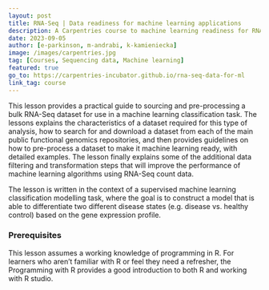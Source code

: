 ```yaml
---
layout: post
title: RNA-Seq | Data readiness for machine learning applications
description: A Carpentries course to machine learning readiness for RNA-seq data
date: 2023-09-05
author: [e-parkinson, m-andrabi, k-kamieniecka]
image: /images/carpentries.jpg
tag: [Courses, Sequencing data, Machine learning]
featured: true
go_to: https://carpentries-incubator.github.io/rna-seq-data-for-ml
link_tag: course
---
```


This lesson provides a practical guide to sourcing and pre-processing a bulk RNA-Seq dataset for use in a machine learning classification task. The lessons explains the characteristics of a dataset required for this type of analysis, how to search for and download a dataset from each of the main public functional genomics repositories, and then provides guidelines on how to pre-process a dataset to make it machine learning ready, with detailed examples. The lesson finally explains some of the additional data filtering and transformation steps that will improve the performance of machine learning algorithms using RNA-Seq count data.

The lesson is written in the context of a supervised machine learning classification modelling task, where the goal is to construct a model that is able to differentiate two different disease states (e.g. disease vs. healthy control) based on the gene expression profile.

### Prerequisites
This lesson assumes a working knowledge of programming in R. For learners who aren’t familiar with R or feel they need a refresher, the Programming with R provides a good introduction to both R and working with R studio.
